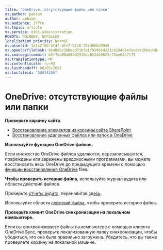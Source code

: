 ```yaml
---
title: 'OneDrive: отсутствующие файлы или папки'
ms.author: pebaum
author: pebaum
ms.audience: ITPro
ms.topic: article
ms.service: o365-administration
ROBOTS: NOINDEX, NOFOLLOW
localization_priority: Normal
ms.assetid: 1afe2f6d-bf4f-4fe7-87c6-25fd86bd89a5
ms.openlocfilehash: 064086c3bbeed71bfe1f9209bd231cb28462e7ecd9c2bbed40c4716392eabe72
ms.sourcegitcommit: b5f7da89a650d2915dc652449623c78be6247175
ms.translationtype: MT
ms.contentlocale: ru-RU
ms.lasthandoff: 08/05/2021
ms.locfileid: "53974286"
---
```

# <a name="onedrive-missing-files-or-folders"></a>OneDrive: отсутствующие файлы или папки

**Проверьте корзину сайта**.

- [Восстановление элементов из корзины сайта SharePoint](https://support.microsoft.com/office/restore-items-in-the-recycle-bin-that-were-deleted-from-sharepoint-or-teams-6df466b6-55f2-4898-8d6e-c0dff851a0be)
- [Восстановление удаленных файлов или папок в OneDrive](https://support.office.com/article/Restore-deleted-files-or-folders-in-OneDrive-949ada80-0026-4db3-a953-c99083e6a84f)


**Используйте функцию OneDrive файлов.** 

Если множество OneDrive файлов удаляются, перезаписываются, повреждены или заражены вредоносными программами, вы можете восстановить весь OneDrive до предыдущего времени с помощью [функции восстановления OneDrive](https://support.office.com/article/Restore-your-OneDrive-fa231298-759d-41cf-bcd0-25ac53eb8a15) files.


**Чтобы проверить историю файла,** используйте журнал аудита или области действий файлов.

Проверьте [отчеты аудита,](https://docs.microsoft.com/microsoft-365/compliance/search-the-audit-log-in-security-and-compliance) перенавигав [здесь](https://sip.protection.office.com/).


Используйте области [действий файла,](https://support.office.com/article/File-activity-in-a-document-library-6105ecda-1dd0-4f6f-9542-102bf5c0ffe0) чтобы проверить историю файла.


**Проверьте клиент OneDrive синхронизации на локальном компьютере.**

Если вы синхронизируете файлы на компьютере с помощью клиента OneDrive Sync, проверьте локализованную папку синхронизации, чтобы убедиться, что она была правильно загружена. Убедитесь, что вы также проверяете корзину на локальной машине.

